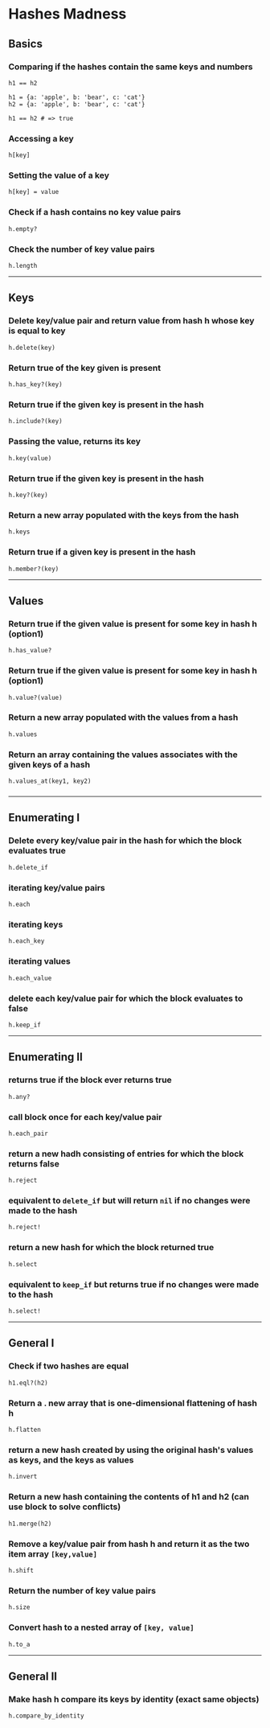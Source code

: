 # Hashes Madness

## Basics

### Comparing if the hashes contain the same keys and numbers

 `h1 == h2`

```
h1 = {a: 'apple', b: 'bear', c: 'cat'}
h2 = {a: 'apple', b: 'bear', c: 'cat'}

h1 == h2 # => true
```

### Accessing a key
`h[key]`

### Setting the value of a key
`h[key] = value`

### Check if a hash contains no key value pairs
`h.empty?`

### Check the number of key value pairs
`h.length`

---
## Keys

### Delete key/value pair and return value from hash h whose key is equal to key
`h.delete(key)`

### Return true of the key given is present
`h.has_key?(key)`

### Return true if the given key is present in the hash
`h.include?(key)`

### Passing the value, returns its key
`h.key(value)`

### Return true if the given key is present in the hash
`h.key?(key)`

### Return a new array populated with the keys from the hash
`h.keys`

### Return true if a given key is present in the hash
`h.member?(key)`

---

## Values

### Return true if the given value is present for some key in hash h (option1)
`h.has_value?`

### Return true if the given value is present for some key in hash h (option1)
`h.value?(value)`

### Return a new array populated with the values from a hash
`h.values`

### Return an array containing the values associates with the given keys of a hash
`h.values_at(key1, key2)`

### 

---

## Enumerating I

### Delete every key/value pair in the hash for which the block evaluates true
`h.delete_if`

### iterating key/value pairs
`h.each`

### iterating keys
`h.each_key`

### iterating values
`h.each_value` 

### delete each key/value pair for which the block evaluates to false
`h.keep_if`

---
## Enumerating II

### returns true if the block ever returns true
`h.any?`

### call block once for each key/value pair
`h.each_pair`

### return a new hadh consisting of entries for which the block returns false
`h.reject `

### equivalent to `delete_if` but will return `nil` if no changes were made to the hash
`h.reject!`

### return a new hash for which the block returned true
`h.select`

### equivalent to `keep_if` but returns true if no changes were made to the hash 
`h.select!`

---

## General I

### Check if two hashes are equal
`h1.eql?(h2)`

### Return a . new array that is one-dimensional flattening of hash h
`h.flatten`

### return a new hash created by using the original hash's values as keys, and the keys as values
`h.invert`

### Return a new hash containing the contents of h1 and h2 (can use block to solve conflicts)
`h1.merge(h2)`

### Remove a key/value pair from hash h and return it as the two item array `[key,value]`
`h.shift`

### Return the number of key value pairs
`h.size`

### Convert hash to a nested array of `[key, value]`
`h.to_a`

---

## General II

### Make hash h compare its keys by identity (exact same objects)
`h.compare_by_identity`
